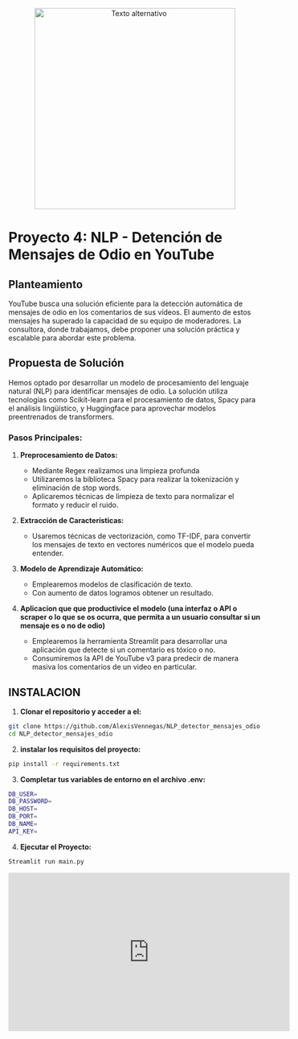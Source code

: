 <!-- README.md -->

<p align="center">
  <img width="400" height="400" src="https://media2.giphy.com/media/13Nc3xlO1kGg3S/200w.webp?cid=ecf05e47296jnhengboeapz7plmiyee13x7o8ai7al9p6qbf&ep=v1_gifs_search&rid=200w.webp&ct=g" alt="Texto alternativo">
</p>


# Proyecto 4: NLP - Detención de Mensajes de Odio en YouTube

## Planteamiento

YouTube busca una solución eficiente para la detección automática de mensajes de odio en los comentarios de sus vídeos. El aumento de estos mensajes ha superado la capacidad de su equipo de moderadores. La consultora, donde trabajamos, debe proponer una solución práctica y escalable para abordar este problema.

## Propuesta de Solución

Hemos optado por desarrollar un modelo de procesamiento del lenguaje natural (NLP) para identificar mensajes de odio. La solución utiliza tecnologías como Scikit-learn para el procesamiento de datos, Spacy para el análisis lingüístico, y Huggingface para aprovechar modelos preentrenados de transformers.

### Pasos Principales:

1. **Preprocesamiento de Datos:**
   - Mediante Regex realizamos una limpieza profunda
   - Utilizaremos la biblioteca Spacy para realizar la tokenización y eliminación de stop words.
   - Aplicaremos técnicas de limpieza de texto para normalizar el formato y reducir el ruido.

2. **Extracción de Características:**
   - Usaremos técnicas de vectorización, como TF-IDF, para convertir los mensajes de texto en vectores numéricos que el modelo pueda entender.

3. **Modelo de Aprendizaje Automático:**
   - Emplearemos modelos de clasificación de texto.
   - Con aumento de datos logramos obtener un resultado.

4. **Aplicacion que  que productivice el modelo (una interfaz o API o scraper o lo que se os ocurra, que permita a un usuario consultar si un mensaje  es o no de odio)**
   - Emplearemos la herramienta Streamlit para desarrollar una aplicación que detecte si un comentario es tóxico o no.
   - Consumiremos la API de YouTube v3 para predecir de manera masiva los comentarios de un video en particular.

## INSTALACION


1. **Clonar el repositorio y acceder a el:**

```bash
git clone https://github.com/AlexisVennegas/NLP_detector_mensajes_odio.git
cd NLP_detector_mensajes_odio
```

2. **instalar los requisitos del proyecto:**

```bash
pip install -r requirements.txt
```

3. **Completar tus variables de entorno en el archivo .env:**

```bash
DB_USER= 
DB_PASSWORD= 
DB_HOST= 
DB_PORT= 
DB_NAME= 
API_KEY= 
```

4. **Ejecutar el Proyecto:**

```bash
Streamlit run main.py
```

<p align="center">
  <iframe width="560" height="315" src="https://youtu.be/jmb8q0X2JTc" frameborder="0" allowfullscreen></iframe>
</p>
